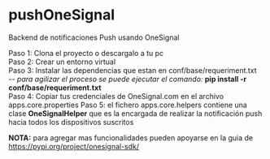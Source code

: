 # pushOneSignal
Backend de notificaciones Push usando OneSignal 

Paso 1: Clona el proyecto o descargalo a tu pc  
Paso 2: Crear un entorno virtual  
Paso 3: Instalar las dependencias que estan en conf/base/requeriment.txt   
-- *para agilizar el proceso se puede ejecutar el comando:* **pip install -r conf/base/requeriment.txt**  
Paso 4: Copiar tus credenciales de OneSignal.com en el archivo apps.core.properties
Paso 5: el fichero apps.core.helpers contiene una clase **OneSignalHelper** que es la encargada de realizar la notificación push hacia todos los dispositivos suscritos

**NOTA:** para agregar mas funcionalidades pueden apoyarse en la guia de https://pypi.org/project/onesignal-sdk/
